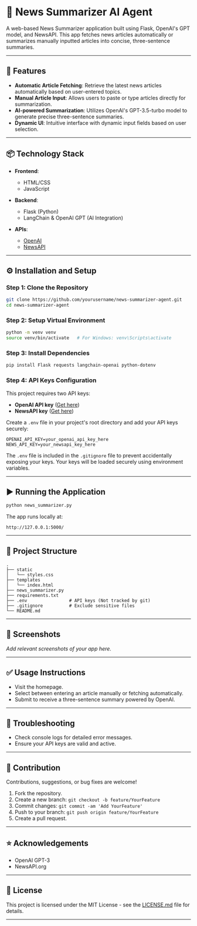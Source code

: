 # 📌 News Summarizer AI Agent

A web-based News Summarizer application built using Flask, OpenAI's GPT model, and NewsAPI. This app fetches news articles automatically or summarizes manually inputted articles into concise, three-sentence summaries.

---

## 🚀 Features

- **Automatic Article Fetching**: Retrieve the latest news articles automatically based on user-entered topics.
- **Manual Article Input**: Allows users to paste or type articles directly for summarization.
- **AI-powered Summarization**: Utilizes OpenAI's GPT-3.5-turbo model to generate precise three-sentence summaries.
- **Dynamic UI**: Intuitive interface with dynamic input fields based on user selection.

---

## 📦 Technology Stack

- **Frontend**:
  - HTML/CSS
  - JavaScript

- **Backend**:
  - Flask (Python)
  - LangChain & OpenAI GPT (AI Integration)

- **APIs**:
  - [OpenAI](https://platform.openai.com/api-keys)
  - [NewsAPI](https://newsapi.org)

---

## ⚙️ Installation and Setup

### Step 1: Clone the Repository

```bash
git clone https://github.com/yourusername/news-summarizer-agent.git
cd news-summarizer-agent
```

### Step 2: Setup Virtual Environment

```bash
python -m venv venv
source venv/bin/activate   # For Windows: venv\Scripts\activate
```

### Step 3: Install Dependencies

```bash
pip install Flask requests langchain-openai python-dotenv
```

### Step 4: API Keys Configuration

This project requires two API keys:

- **OpenAI API key** ([Get here](https://platform.openai.com/api-keys))
- **NewsAPI key** ([Get here](https://newsapi.org))

Create a `.env` file in your project's root directory and add your API keys securely:

```env
OPENAI_API_KEY=your_openai_api_key_here
NEWS_API_KEY=your_newsapi_key_here
```

The `.env` file is included in the `.gitignore` file to prevent accidentally exposing your keys. Your keys will be loaded securely using environment variables.

---

## ▶️ Running the Application

```bash
python news_summarizer.py
```

The app runs locally at:

```
http://127.0.0.1:5000/
```

---

## 📂 Project Structure

```
.
├── static
│   └── styles.css
├── templates
│   └── index.html
├── news_summarizer.py
├── requirements.txt
├── .env                # API keys (Not tracked by git)
├── .gitignore          # Exclude sensitive files
└── README.md
```

---

## 📸 Screenshots

_Add relevant screenshots of your app here._

---

## ✅ Usage Instructions

- Visit the homepage.
- Select between entering an article manually or fetching automatically.
- Submit to receive a three-sentence summary powered by OpenAI.

---

## 🚨 Troubleshooting

- Check console logs for detailed error messages.
- Ensure your API keys are valid and active.

---

## 🤝 Contribution

Contributions, suggestions, or bug fixes are welcome!

1. Fork the repository.
2. Create a new branch: `git checkout -b feature/YourFeature`
3. Commit changes: `git commit -am 'Add YourFeature'`
4. Push to your branch: `git push origin feature/YourFeature`
5. Create a pull request.

---

## ⭐️ Acknowledgements

- OpenAI GPT-3
- NewsAPI.org

---

## 📜 License

This project is licensed under the MIT License - see the [LICENSE.md](LICENSE.md) file for details.

---

